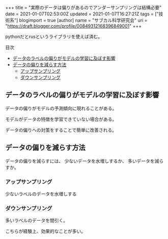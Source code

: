 +++
title = "実際のデータは偏りがあるのでアンダーサンプリングは結構必要"
date = 2021-01-07T02:53:00Z
updated = 2021-01-07T16:27:21Z
tags = ["技術系"]
blogimport = true 
[author]
	name = "サブカル科学研究会"
	uri = "https://draft.blogger.com/profile/00849312168396849001"
+++

<p>pythonだとrusというライブラリを使えば済む。</p><p>目次</p><ul><li><a href='#データのラベルの偏りがモデルの学習に及ぼす影響'>データのラベルの偏りがモデルの学習に及ぼす影響</a></li><li><a href='#データの偏りを減らす方法'>データの偏りを減らす方法</a><ul><li><a href='#アップサンプリング'>アップサンプリング</a></li><li><a href='#ダウンサンプリング'>ダウンサンプリング</a></li></ul></li></ul> <h2 id="データのラベルの偏りがモデルの学習に及ぼす影響" onmouseover="this.querySelector('a .fa-link').style.display='inline-block'" onmouseout="this.querySelector('a .fa-link').style.display='none'">データのラベルの偏りがモデルの学習に及ぼす影響<a href="#データのラベルの偏りがモデルの学習に及ぼす影響" title="データのラベルの偏りがモデルの学習に及ぼす影響"><i class="fas fa-link ml-1" style="display:none;"></i></a></h2><p>データの偏りがモデルの予測傾向に現れることがある。</p><p>モデルがデータの特徴を学習できていない場合がある。</p><p>データの偏りへの対策をすることで簡単に改善される。</p><h2 id="データの偏りを減らす方法" onmouseover="this.querySelector('a .fa-link').style.display='inline-block'" onmouseout="this.querySelector('a .fa-link').style.display='none'">データの偏りを減らす方法<a href="#データの偏りを減らす方法" title="データの偏りを減らす方法"><i class="fas fa-link ml-1" style="display:none;"></i></a></h2><p>データの偏りを減らすには、 少ないデータを水増しするか、 多いデータを減らすか。</p><h3 id="アップサンプリング" onmouseover="this.querySelector('a .fa-link').style.display='inline-block'" onmouseout="this.querySelector('a .fa-link').style.display='none'">アップサンプリング<a href="#アップサンプリング" title="アップサンプリング"><i class="fas fa-link ml-1" style="display:none;"></i></a></h3><p>少ないラベルのデータを水増しする</p><h3 id="ダウンサンプリング" onmouseover="this.querySelector('a .fa-link').style.display='inline-block'" onmouseout="this.querySelector('a .fa-link').style.display='none'">ダウンサンプリング<a href="#ダウンサンプリング" title="ダウンサンプリング"><i class="fas fa-link ml-1" style="display:none;"></i></a></h3><p>多いラベルのデータを間引く。</p><p>こちらが経験上、効果的なことが多い。</p>

